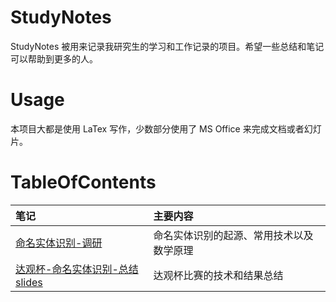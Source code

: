 
# StudyNotes

StudyNotes 被用来记录我研究生的学习和工作记录的项目。希望一些总结和笔记可以帮助到更多的人。

# Usage

本项目大都是使用 LaTex 写作，少数部分使用了 MS Office 来完成文档或者幻灯片。

# TableOfContents

|笔记|主要内容|
|:---|:---|
|[命名实体识别-调研](./NLP/信息抽取/NER-survey.tex)|命名实体识别的起源、常用技术以及数学原理|
|[达观杯-命名实体识别-总结slides](./NLP/信息抽取/ner-slides.tex)|达观杯比赛的技术和结果总结|
